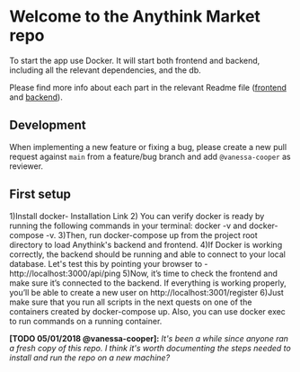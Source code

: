 # Welcome to the Anythink Market repo

To start the app use Docker. It will start both frontend and backend, including all the relevant dependencies, and the db.

Please find more info about each part in the relevant Readme file ([frontend](frontend/readme.md) and [backend](backend/README.md)).

## Development

When implementing a new feature or fixing a bug, please create a new pull request against `main` from a feature/bug branch and add `@vanessa-cooper` as reviewer.

## First setup
1)Install docker- Installation Link
2) You can verify docker is ready by running the following commands in your terminal: docker -v and docker-compose -v. 3)Then, run docker-compose up from the project root directory to load Anythink's backend and frontend. 4)If Docker is working correctly, the backend should be running and able to connect to your local database. Let's test this by pointing your browser to -http://localhost:3000/api/ping
5)Now, it’s time to check the frontend and make sure it’s connected to the backend. If everything is working properly, you’ll be able to create a new user on http://localhost:3001/register 6)Just make sure that you run all scripts in the next quests on one of the containers created by docker-compose up. Also, you can use docker exec to run commands on a running container.


**[TODO 05/01/2018 @vanessa-cooper]:** _It's been a while since anyone ran a fresh copy of this repo. I think it's worth documenting the steps needed to install and run the repo on a new machine?_
